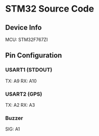 # STM32 Source Code

## Device Info

MCU: STM32F767ZI

## Pin Configuration

### USART1 (STDOUT)
TX: A9
RX: A10

### USART2 (GPS)
TX: A2
RX: A3

### Buzzer
SIG: A1